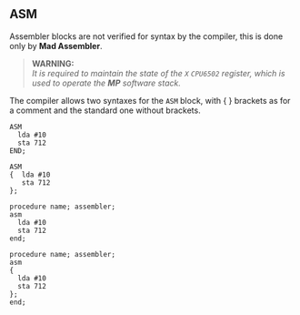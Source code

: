 #

## ASM

Assembler blocks are not verified for syntax by the compiler, this is done only by **Mad Assembler**.

> **WARNING:**  
> _It is required to maintain the state of the `X` `CPU6502` register, which is used to operate the **MP** software stack._

The compiler allows two syntaxes for the `ASM` block, with { } brackets as for a comment and the standard one without brackets.

```delphi
ASM
  lda #10
  sta 712
END;
```

```delphi
ASM
{  lda #10
   sta 712
};
```

```delphi
procedure name; assembler;
asm
  lda #10
  sta 712
end;
```

```delphi
procedure name; assembler;
asm
{
  lda #10
  sta 712
};
end;
```
